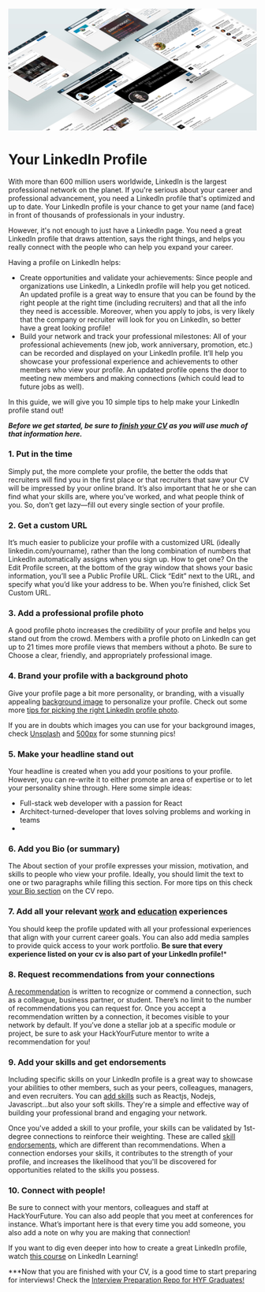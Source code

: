 ![YourLinkedin](assets/linkedin.jpg)

# Your LinkedIn Profile

With more than 600 million users worldwide, LinkedIn is the largest professional network on the planet. If you're serious about your career and professional advancement, you need a LinkedIn profile that's optimized and up to date. Your LinkedIn profile is your chance to get your name (and face) in front of thousands of professionals in your industry. 

However, it's not enough to just have a LinkedIn page. You need a great LinkedIn profile that draws attention, says the right things, and helps you really connect with the people who can help you expand your career. 

Having a profile on LinkedIn helps:

- Create opportunities and validate your achievements: Since people and organizations use LinkedIn, a LinkedIn profile will help you get noticed. An updated profile is a great way to ensure that you can be found by the right people at the right time (including recruiters) and that all the info they need is accessible. Moreover, when you apply to jobs, is very likely that the company or recruiter will look for you on LinkedIn, so better have a great looking profile!
- Build your network and track your professional milestones: All of your professional achievements (new job, work anniversary, promotion, etc.) can be recorded and displayed on your LinkedIn profile. It’ll help you showcase your professional experience and achievements to other members who view your profile. An updated profile opens the door to meeting new members and making connections (which could lead to future jobs as well).

In this guide, we will give you 10 simple tips to help make your LinkedIn profile stand out!

***Before we get started, be sure to [finish your CV](https://github.com/HackYourFuture/yourpersonalbrand/blob/main/yourcurriculum.md) as you will use much of that information here.***

### 1. Put in the time
Simply put, the more complete your profile, the better the odds that recruiters will find you in the first place or that recruiters that saw your CV will be impressed by your online brand. It’s also important that he or she can find what your skills are, where you’ve worked, and what people think of you. So, don’t get lazy—fill out every single section of your profile.

### 2. Get a custom URL
It’s much easier to publicize your profile with a customized URL (ideally linkedin.com/yourname), rather than the long combination of numbers that LinkedIn automatically assigns when you sign up. How to get one? On the Edit Profile screen, at the bottom of the gray window that shows your basic information, you’ll see a Public Profile URL. Click “Edit” next to the URL, and specify what you’d like your address to be. When you’re finished, click Set Custom URL.

### 3. Add a professional profile photo
A good profile photo increases the credibility of your profile and helps you stand out from the crowd. Members with a profile photo on LinkedIn can get up to 21 times more profile views that members without a photo. Be sure to Choose a clear, friendly, and appropriately professional image. 

### 4. Brand your profile with a background photo

Give your profile page a bit more personality, or branding, with a visually appealing [background image](https://www.linkedin.com/help/linkedin/answer/49960) to personalize your profile. Check out some more [tips for picking the right LinkedIn profile photo](https://business.linkedin.com/talent-solutions/blog/2014/12/5-tips-for-picking-the-right-linkedin-profile-picture).

If you are in doubts which images you can use for your background images, check [Unsplash](https://unsplash.com/s/photos/javascript) and [500px](https://500px.com/search?q=programmer&type=photos) for some stunning pics!

### 5. Make your headline stand out
Your headline is created when you add your positions to your profile. However, you can re-write it to either promote an area of expertise or to let your personality shine through. Here some simple ideas:

- Full-stack web developer with a passion for React
- Architect-turned-developer that loves solving problems and working in teams
- <script> alert( 'Hello, world!' ); </script>

### 6. Add you Bio (or summary) 
The About section of your profile expresses your mission, motivation, and skills to people who view your profile. Ideally, you should limit the text to one or two paragraphs while filling this section. For more tips on this check [your Bio section](https://github.com/HackYourFuture/yourpersonalbrand/blob/main/yourcurriculum.md#2-your-bio) on the CV repo.

### 7. Add all your relevant [work](https://www.linkedin.com/help/linkedin/answer/1646) and [education](https://www.linkedin.com/help/linkedin/answer/381) experiences
You should keep the profile updated with all your professional experiences that align with your current career goals. You can also add media samples to provide quick access to your work portfolio. **Be sure that every experience listed on your cv is also part of your LinkedIn profile!***

### 8. Request recommendations from your connections
[A recommendation](https://www.linkedin.com/help/linkedin/answer/96) is written to recognize or commend a connection, such as a colleague, business partner, or student. There’s no limit to the number of recommendations you can request for. Once you accept a recommendation written by a connection, it becomes visible to your network by default. If you’ve done a stellar job at a specific module or project, be sure to ask your HackYourFuture mentor to write a recommendation for you!

### 9. Add your skills and get endorsements
Including specific skills on your LinkedIn profile is a great way to showcase your abilities to other members, such as your peers, colleagues, managers, and even recruiters. You can [add skills](https://www.linkedin.com/help/linkedin/answer/4976) such as Reactjs, Nodejs, Javascript...but also your soft skills. They're a simple and effective way of building your professional brand and engaging your network.

Once you've added a skill to your profile, your skills can be validated by 1st-degree connections to reinforce their weighting. These are called [skill endorsements](https://www.linkedin.com/help/linkedin/answer/33125), which are different than recommendations. When a connection endorses your skills, it contributes to the strength of your profile, and increases the likelihood that you'll be discovered for opportunities related to the skills you possess.

### 10. Connect with people!
Be sure to connect with your mentors, colleagues and staff at HackYourFuture. You can also add people that you meet at conferences for instance. What’s important here is that every time you add someone, you also add a note on why you are making that connection!


If you want to dig even deeper into how to create a great LinkedIn profile, watch [this course](https://www.linkedin.com/learning/learning-linkedin-3) on LinkedIn Learning!

***Now that you are finished with your CV, is a good time to start preparing for interviews! Check the [Interview Preparation Repo for HYF Graduates!](https://github.com/HackYourFuture/interviewpreparation)


